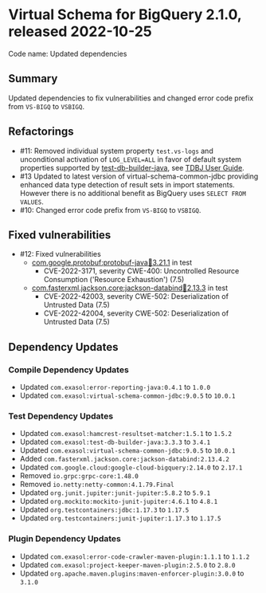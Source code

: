 # Virtual Schema for BigQuery 2.1.0, released 2022-10-25

Code name: Updated dependencies

## Summary

Updated dependencies to fix vulnerabilities and changed error code prefix from `VS-BIGQ` to `VSBIGQ`.

## Refactorings

* #11: Removed individual system property `test.vs-logs` and unconditional activation of `LOG_LEVEL=ALL` in favor of default system properties supported by [test-db-builder-java](https://github.com/exasol/test-db-builder-java), see [TDBJ User Guide](https://github.com/exasol/test-db-builder-java/blob/main/doc/user_guide/user_guide.md#debug-output).
* #13 Updated to latest version of virtual-schema-common-jdbc providing enhanced data type detection of result sets in import statements. However there is no additional benefit as BigQuery uses `SELECT FROM VALUES`.
* #10: Changed error code prefix from `VS-BIGQ` to `VSBIGQ`.

## Fixed vulnerabilities

* #12: Fixed vulnerabilities
  * [com.google.protobuf:protobuf-java:jar:3.21.1](https://ossindex.sonatype.org/component/pkg:maven/com.google.protobuf/protobuf-java@3.21.1?utm_source=ossindex-client&utm_medium=integration&utm_content=1.8.1) in test
    * CVE-2022-3171, severity CWE-400: Uncontrolled Resource Consumption ('Resource Exhaustion') (7.5)
  * [com.fasterxml.jackson.core:jackson-databind:jar:2.13.3](https://ossindex.sonatype.org/component/pkg:maven/com.fasterxml.jackson.core/jackson-databind@2.13.3?utm_source=ossindex-client&utm_medium=integration&utm_content=1.8.1) in test
    * CVE-2022-42003, severity CWE-502: Deserialization of Untrusted Data (7.5)
    * CVE-2022-42004, severity CWE-502: Deserialization of Untrusted Data (7.5)

## Dependency Updates

### Compile Dependency Updates

* Updated `com.exasol:error-reporting-java:0.4.1` to `1.0.0`
* Updated `com.exasol:virtual-schema-common-jdbc:9.0.5` to `10.0.1`

### Test Dependency Updates

* Updated `com.exasol:hamcrest-resultset-matcher:1.5.1` to `1.5.2`
* Updated `com.exasol:test-db-builder-java:3.3.3` to `3.4.1`
* Updated `com.exasol:virtual-schema-common-jdbc:9.0.5` to `10.0.1`
* Added `com.fasterxml.jackson.core:jackson-databind:2.13.4.2`
* Updated `com.google.cloud:google-cloud-bigquery:2.14.0` to `2.17.1`
* Removed `io.grpc:grpc-core:1.48.0`
* Removed `io.netty:netty-common:4.1.79.Final`
* Updated `org.junit.jupiter:junit-jupiter:5.8.2` to `5.9.1`
* Updated `org.mockito:mockito-junit-jupiter:4.6.1` to `4.8.1`
* Updated `org.testcontainers:jdbc:1.17.3` to `1.17.5`
* Updated `org.testcontainers:junit-jupiter:1.17.3` to `1.17.5`

### Plugin Dependency Updates

* Updated `com.exasol:error-code-crawler-maven-plugin:1.1.1` to `1.1.2`
* Updated `com.exasol:project-keeper-maven-plugin:2.5.0` to `2.8.0`
* Updated `org.apache.maven.plugins:maven-enforcer-plugin:3.0.0` to `3.1.0`
